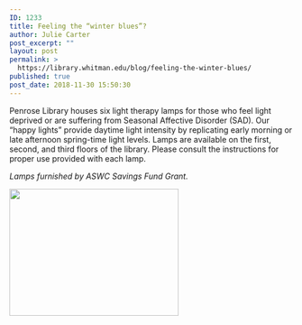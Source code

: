 ```yaml
---
ID: 1233
title: Feeling the “winter blues”?
author: Julie Carter
post_excerpt: ""
layout: post
permalink: >
  https://library.whitman.edu/blog/feeling-the-winter-blues/
published: true
post_date: 2018-11-30 15:50:30
---
```

Penrose Library houses six light therapy lamps for those who feel light deprived or are suffering from Seasonal Affective Disorder (SAD). Our “happy lights” provide daytime light intensity by replicating early morning or late afternoon spring-time light levels. Lamps are available on the first, second, and third floors of the library. Please consult the instructions for proper use provided with each lamp.

<em>Lamps furnished by ASWC Savings Fund Grant.</em>

<img class="size-medium wp-image-1237 aligncenter" src="https://library.whitman.edu/blog/wp-content/uploads/sites/4/2018/11/lighttherapylamp-300x225.jpg" alt="" width="300" height="225" />